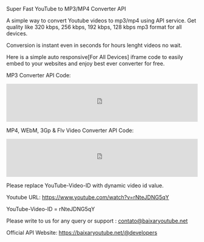 Super Fast YouTube to MP3/MP4 Converter API

A simple way to convert Youtube videos to mp3/mp4 using API service. Get quality like 320 kbps, 256 kbps, 192 kbps, 128 kbps mp3 format for all devices.

Conversion is instant even in seconds for hours lenght videos no wait.

Here is a simple auto responsive[For All Devices] iframe code to easily embed to your websites and enjoy best ever converter for free.

MP3 Converter API Code:

<iframe src="https://baixaryoutube.net/@api/button/mp3/YouTube-Video-ID" width="100%" height="100px" scrolling="no" style="border:none;"></iframe>

MP4, WEbM, 3Gp & Flv Video Converter API Code:

<iframe src="https://baixaryoutube.net/@api/button/videos/YouTube-Video-ID" width="100%" height="100px" scrolling="no" style="border:none;"></iframe>

Please replace YouTube-Video-ID with dynamic video id value.

Youtube URL: https://www.youtube.com/watch?v=rNteJDNG5qY

YouTube-Video-ID = rNteJDNG5qY

Please write to us for any query or support : contato@baixaryoutube.net

Official API Website: https://baixaryoutube.net/@developers
